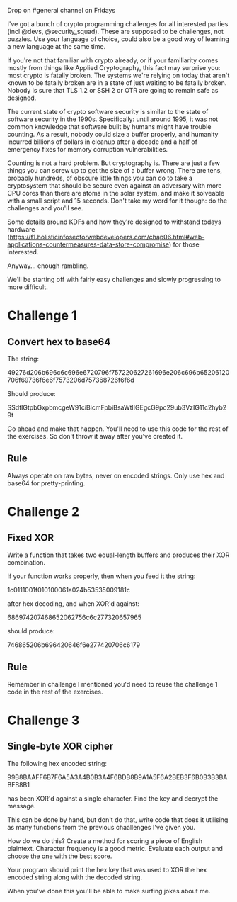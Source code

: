 Drop on #general channel on Fridays


I've got a bunch of crypto programming challenges for all interested parties (incl @devs, @security_squad).
These are supposed to be challenges, not puzzles. Use your language of choice, could also be a good way of learning a new language at the same time.

If you're not that familiar with crypto already, or if your familiarity comes mostly from things like Applied Cryptography, this fact may surprise you:
most crypto is fatally broken.
The systems we're relying on today that aren't known to be fatally broken are in a state of just waiting to be fatally broken.
Nobody is sure that TLS 1.2 or SSH 2 or OTR are going to remain safe as designed.

The current state of crypto software security is similar to the state of software security in the 1990s. Specifically:
until around 1995, it was not common knowledge that software built by humans might have trouble counting.
As a result, nobody could size a buffer properly, and humanity incurred billions of dollars in cleanup after a decade and a half of emergency fixes for memory corruption vulnerabilities.

Counting is not a hard problem. But cryptography is. There are just a few things you can screw up to get the size of a buffer wrong.
There are tens, probably hundreds, of obscure little things you can do to take a cryptosystem that should be secure even against an adversary with more CPU cores than there are atoms in the solar system,
and make it solveable with a small script and 15 seconds. Don't take my word for it though: do the challenges and you'll see.

Some details around KDFs and how they're designed to withstand todays hardware (https://f1.holisticinfosecforwebdevelopers.com/chap06.html#web-applications-countermeasures-data-store-compromise) for those interested.

Anyway... enough rambling.

We'll be starting off with fairly easy challenges and slowly progressing to more difficult.


# Challenge 1

## Convert hex to base64

The string:

49276d206b696c6c696e6720796f757220627261696e206c696b65206120706f69736f6e6f7573206d757368726f6f6d

Should produce:

SSdtIGtpbGxpbmcgeW91ciBicmFpbiBsaWtlIGEgcG9pc29ub3VzIG11c2hyb29t

Go ahead and make that happen. You'll need to use this code for the rest of the exercises. So don't throw it away after you've created it.

## Rule

Always operate on raw bytes, never on encoded strings. Only use hex and base64 for pretty-printing.


# Challenge 2

## Fixed XOR

Write a function that takes two equal-length buffers and produces their XOR combination.

If your function works properly, then when you feed it the string:

1c0111001f010100061a024b53535009181c

after hex decoding, and when XOR'd against:

686974207468652062756c6c277320657965

should produce:

746865206b696420646f6e277420706c6179

## Rule

Remember in challenge I mentioned you'd need to reuse the challenge 1 code in the rest of the exercises.


# Challenge 3

## Single-byte XOR cipher

The following hex encoded string:

99B8BAAFF6B7F6A5A3A4B0B3A4F6BDB8B9A1A5F6A2BEB3F6B0B3B3BABFB8B1

has been XOR'd against a single character. Find the key and decrypt the message.

This can be done by hand, but don't do that, write code that does it utilising as many functions from the previous chaallenges I've given you.

How do we do this? Create a method for scoring a piece of English plaintext. Character frequency is a good metric. Evaluate each output and choose the one with the best score.

Your program should print the hex key that was used to XOR the hex encoded string along with the decoded string.

When you've done this you'll be able to make surfing jokes about me.



